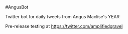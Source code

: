 
#AngusBot

Twitter bot for daily tweets from Angus Maclise's YEAR

Pre-release testing at https://twitter.com/amplifiedgravel
